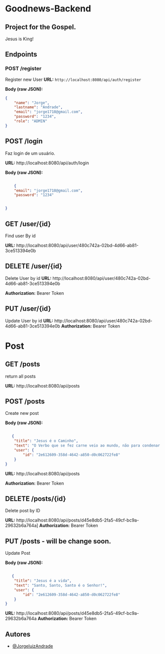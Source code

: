 # Goodnews-Backend

## Project for the Gospel.
Jesus is King!
## Endpoints

### POST /register
Register new User
**URL:** `http://localhost:8080/api/auth/register`

**Body (raw JSON):**
```json
{
    "name": "Jorge",
    "lastname": "Andrade",
    "email": "jorge1718@gmail.com",
    "password": "1234",
    "role": "ADMIN"
}
```

## POST /login
Faz login de um usuário.

**URL:** http://localhost:8080/api/auth/login

**Body (raw JSON):**
```json

    {
    "email": "jorge1718@gmail.com",
    "password": "1234"


}
```

## GET /user/{id}
Find user By id

**URL:** http://localhost:8080/api/user/480c742a-02bd-4d66-ab81-3ce513394e0b

## DELETE /user/{id}

Delete User by id
**URL:** http://localhost:8080/api/user/480c742a-02bd-4d66-ab81-3ce513394e0b


**Authorization:** Bearer Token

## PUT /user/{id}
Update User by id
**URL:** http://localhost:8080/api/user/480c742a-02bd-4d66-ab81-3ce513394e0b
**Authorization:** Bearer Token


# Post 

## GET /posts

return all posts

**URL:** http://localhost:8080/api/posts

## POST /posts
Create new post

**Body (raw JSON):**
```json

   {
    "title": "Jesus é o Caminho",
    "text": "O Verbo que se fez carne veio ao mundo, não para condenar o mundo, mas para que seja salvo por Ele.",
    "user": {
        "id": "2e612609-358d-4642-a850-d0c062722fe8"
    }
}

```

**URL:** http://localhost:8080/api/posts

**Authorization:** Bearer Token

## DELETE /posts/{id}

Delete post by ID

**URL:** http://localhost:8080/api/posts/d45e8db5-2fa5-49cf-bc9a-29632b6a764a]
**Authorization:** Bearer Token


##  PUT /posts - will be change soon.
Update Post 

**Body (raw JSON):**
```json

   {
    "title": "Jesus é a vida",
    "text": "Santo, Santo, Santo é o Senhor!",
    "user": {
        "id": "2e612609-358d-4642-a850-d0c062722fe8"
    }
}

```

**URL:** http://localhost:8080/api/posts/d45e8db5-2fa5-49cf-bc9a-29632b6a764a
**Authorization:** Bearer Token

## Autores

- [@JorgeluizAndrade](https://github.com/JorgeluizAndrade)

